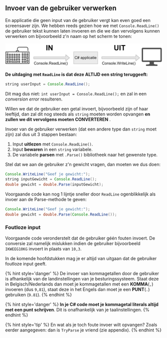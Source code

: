 ## Invoer van de gebruiker verwerken

En applicatie die geen input van de gebruiker vergt kan even goed een screensaver zijn. We hebben reeds gezien hoe we met ``Console.ReadLine()`` de gebruiker tekst kunnen laten invoeren en die we dan vervolgens kunnen verwerken om bijvoorbeeld z'n naam op het scherm te tonen:


![Deze vereenvoudiging van de meeste van onze applicaties blijft gelden.](../assets/1_csharpbasics/inuit.png)

**De uitdaging met ``ReadLine`` is dat deze ALTIJD een string teruggeeft:**


```java
string userInput = Console.ReadLine();
```
Dit mag dus niet: ``int userInput = Console.ReadLine();`` en zal in een *conversion error* resulteren.

Willen we dat de gebruiker een getal invoert, bijvoorbeeld zijn of haar leeftijd, dan zal dit nog steeds als ``string`` moeten worden opvangen **en zullen we dit vervolgens moeten CONVERTEREN** .



Invoer van de gebruiker verwerken (dat een andere type dan ``string`` moet zijn) zal dus uit 3 stappen bestaan:

1. Input **uitlezen** met ``Console.ReadLine()``.
2. Input **bewaren** in een ``string`` variabele.
3. De variabele **parsen** met ``.Parse()`` bibliotheek naar het gewenste type.



Stel dat we aan de gebruiker z'n gewicht vragen, dan moeten we dus doen:

```java
Console.WriteLine("Geef je gewicht:");
string inputGewicht = Console.ReadLine();
double gewicht = double.Parse(inputGewicht);
```

Voorgaande code kan nog 1 lijntje sneller door ``ReadLine`` ogenblikkelijk als invoer aan de Parse-methode te geven:

```java
Console.WriteLine("Geef je gewicht:");
double gewicht = double.Parse(Console.ReadLine());
```




### Foutloze input
Voorgaande code veronderstelt dat de gebruiker géén fouten invoert. De conversie zal namelijk mislukken indien de gebruiker bijvoorbeeld ``IKWEEG10KG`` invoert in plaats van ``10,3``.

In de komende hoofdstukken mag je er altijd van uitgaan dat de gebruiker foutloze input geeft.


{% hint style='danger' %}
De invoer van kommagetallen door de gebruiker is afhankelijk van de landinstellingen van je besturingssysteem. Staat deze in Belgisch/Nederlands dan moet je kommagetallen met een **KOMMA**(``,``) invoeren (dus ``9,81``), staat deze in het Engels dan moet je een **PUNT**(``.``) gebruiken (``9.81``).
{% endhint %}



{% hint style='danger' %}
**In je C# code moet je kommagetal literals altijd met een punt schrijven**. Dit is onafhankelijk van je taalinstellingen.
{% endhint %}


{% hint style='tip' %}
En wat als je toch foute invoer wilt opvangen? Zoals eerder aangegeven: dan is ``TryParse`` je vriend (zie appendix).
{% endhint %}



